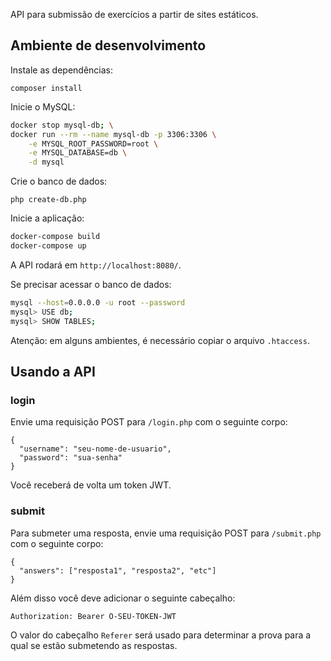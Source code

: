 API para submissão de exercícios a partir de sites estáticos.

## Ambiente de desenvolvimento

Instale as dependências:

```
composer install
```

Inicie o MySQL:

```bash
docker stop mysql-db; \
docker run --rm --name mysql-db -p 3306:3306 \
    -e MYSQL_ROOT_PASSWORD=root \
    -e MYSQL_DATABASE=db \
    -d mysql
```

Crie o banco de dados:

```
php create-db.php
```

Inicie a aplicação:

```bash
docker-compose build
docker-compose up
```

A API rodará em `http://localhost:8080/`.

Se precisar acessar o banco de dados:

```bash
mysql --host=0.0.0.0 -u root --password
mysql> USE db;
mysql> SHOW TABLES;
```

Atenção: em alguns ambientes, é necessário copiar o arquivo `.htaccess`.
## Usando a API


### login

Envie uma requisição POST para `/login.php` com o seguinte corpo:

```
{
  "username": "seu-nome-de-usuario",
  "password": "sua-senha"
}
```

Você receberá de volta um token JWT.

### submit

Para submeter uma resposta, envie uma requisição POST para `/submit.php` com o seguinte corpo:

```
{
  "answers": ["resposta1", "resposta2", "etc"]
}
```

Além disso você deve adicionar o seguinte cabeçalho:

```
Authorization: Bearer O-SEU-TOKEN-JWT
```

O valor do cabeçalho `Referer` será usado para determinar a prova para a qual se estão submetendo as respostas.
